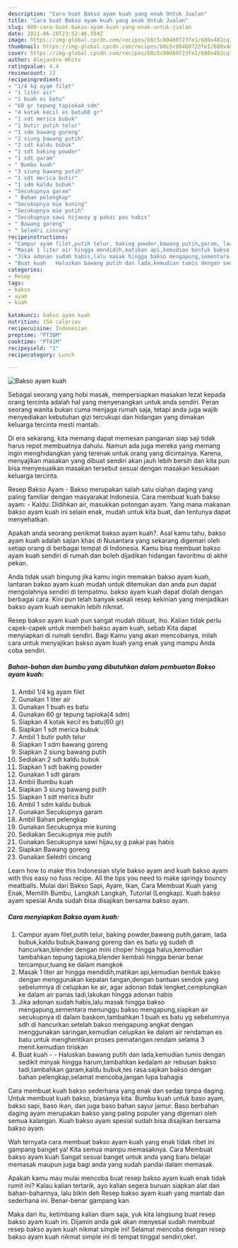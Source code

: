 ```yaml
---
description: "Cara buat Bakso ayam kuah yang enak Untuk Jualan"
title: "Cara buat Bakso ayam kuah yang enak Untuk Jualan"
slug: 909-cara-buat-bakso-ayam-kuah-yang-enak-untuk-jualan
date: 2021-06-10T23:52:46.594Z
image: https://img-global.cpcdn.com/recipes/b8c5c804b0723fe1/680x482cq70/bakso-ayam-kuah-foto-resep-utama.jpg
thumbnail: https://img-global.cpcdn.com/recipes/b8c5c804b0723fe1/680x482cq70/bakso-ayam-kuah-foto-resep-utama.jpg
cover: https://img-global.cpcdn.com/recipes/b8c5c804b0723fe1/680x482cq70/bakso-ayam-kuah-foto-resep-utama.jpg
author: Alejandro White
ratingvalue: 4.4
reviewcount: 12
recipeingredient:
- "1/4 kg ayam filet"
- "1 liter air"
- "1 buah es batu"
- "60 gr tepung tapioka4 sdm"
- "4 kotak kecil es batu60 gr"
- "1 sdt merica bubuk"
- "1 butir putih telur"
- "1 sdm bawang goreng"
- "2 siung bawang putih"
- "2 sdt kaldu bubuk"
- "1 sdt baking powder"
- "1 sdt garam"
- " Bumbu kuah"
- "3 siung bawang putih"
- "1 sdt merica butir"
- "1 sdm kaldu bubuk"
- "Secukupnya garam"
- " Bahan pelengkap"
- "Secukupnya mie kuning"
- "Secukupnya mie putih"
- "Secukupnya sawi hijausy g pakai pas habis"
- " Bawang goreng"
- " Seledri cincang"
recipeinstructions:
- "Campur ayam filet,putih telur, baking powder,bawang putih,garam, lada bubuk,kaldu bubuk,bawang goreng dan es batu yg sudah di hancurkan,blender dengan mini choper hingga halus,kemudian tambahkan tepung tapioka,blender kembali hingga benar benar tercampur,tuang ke dalam mangkok"
- "Masak 1 liter air hingga mendidih,matikan api,kemudian bentuk bakso dengan menggunakan kepalan tangan,dengan bantuan sendok yang sebelumnya di celupkan ke air, agar adonan tidak lengket,cemplungkan ke dalam air panas tadi,lakukan hingga adonan habis"
- "Jika adonan sudah habis,lalu masak hingga bakso mengapung,sementara menunggu bakso mengapung,siapkan air secukupnya di dalam baskom,tambahkan 1 buah es batu yg sebelumnya sdh di hancurkan.setelah bakso mengapung angkat dengan menggunakan saringan,kemudian celupkan ke dalam air rendaman es batu untuk menghentikan proses pematangan.rendam selama 3 menit.kemudian tiriskan"
- "Buat kuah   Haluskan bawang putih dan lada,kemudian tumis dengan sedikit minyak hingga harum,tambahkan kedalam air rebusan bakso tadi,tambahkan garam,kaldu bubuk,tes rasa.sajikan bakso dengan bahan pelengkap,selamat mencoba,jangan lupa bahagia"
categories:
- Resep
tags:
- bakso
- ayam
- kuah

katakunci: bakso ayam kuah 
nutrition: 154 calories
recipecuisine: Indonesian
preptime: "PT30M"
cooktime: "PT41M"
recipeyield: "1"
recipecategory: Lunch

---
```



![Bakso ayam kuah](https://img-global.cpcdn.com/recipes/b8c5c804b0723fe1/680x482cq70/bakso-ayam-kuah-foto-resep-utama.jpg)

Sebagai seorang yang hobi masak, mempersiapkan masakan lezat kepada orang tercinta adalah hal yang menyenangkan untuk anda sendiri. Peran seorang  wanita bukan cuma menjaga rumah saja, tetapi anda juga wajib menyediakan kebutuhan gizi tercukupi dan hidangan yang dimakan keluarga tercinta mesti mantab.

Di era  sekarang, kita memang dapat memesan panganan siap saji tidak harus repot membuatnya dahulu. Namun ada juga mereka yang memang ingin menghidangkan yang terenak untuk orang yang dicintainya. Karena, menyajikan masakan yang dibuat sendiri akan jauh lebih bersih dan kita pun bisa menyesuaikan masakan tersebut sesuai dengan masakan kesukaan keluarga tercinta. 

Resep Bakso Ayam - Bakso merupakan salah satu olahan daging yang paling familiar dengan masyarakat Indonesia. Cara membuat kuah bakso ayam: - Kaldu: Didihkan air, masukkan potongan ayam. Yang mana makanan bakso ayam kuah ini selain enak, mudah untuk kita buat, dan tentunya dapat menyehatkan.

Apakah anda seorang penikmat bakso ayam kuah?. Asal kamu tahu, bakso ayam kuah adalah sajian khas di Nusantara yang sekarang digemari oleh setiap orang di berbagai tempat di Indonesia. Kamu bisa membuat bakso ayam kuah sendiri di rumah dan boleh dijadikan hidangan favoritmu di akhir pekan.

Anda tidak usah bingung jika kamu ingin memakan bakso ayam kuah, lantaran bakso ayam kuah mudah untuk ditemukan dan anda pun dapat mengolahnya sendiri di tempatmu. bakso ayam kuah dapat diolah dengan berbagai cara. Kini pun telah banyak sekali resep kekinian yang menjadikan bakso ayam kuah semakin lebih nikmat.

Resep bakso ayam kuah pun sangat mudah dibuat, lho. Kalian tidak perlu capek-capek untuk membeli bakso ayam kuah, sebab Kita dapat menyiapkan di rumah sendiri. Bagi Kamu yang akan mencobanya, inilah cara untuk menyajikan bakso ayam kuah yang enak yang mampu Anda coba sendiri.

<!--inarticleads1-->

##### Bahan-bahan dan bumbu yang dibutuhkan dalam pembuatan Bakso ayam kuah:

1. Ambil 1/4 kg ayam filet
1. Gunakan 1 liter air
1. Gunakan 1 buah es batu
1. Gunakan 60 gr tepung tapioka(4 sdm)
1. Siapkan 4 kotak kecil es batu(60 gr)
1. Siapkan 1 sdt merica bubuk
1. Ambil 1 butir putih telur
1. Siapkan 1 sdm bawang goreng
1. Siapkan 2 siung bawang putih
1. Sediakan 2 sdt kaldu bubuk
1. Siapkan 1 sdt baking powder
1. Gunakan 1 sdt garam
1. Ambil  Bumbu kuah
1. Siapkan 3 siung bawang putih
1. Siapkan 1 sdt merica butir
1. Ambil 1 sdm kaldu bubuk
1. Gunakan Secukupnya garam
1. Ambil  Bahan pelengkap
1. Gunakan Secukupnya mie kuning
1. Sediakan Secukupnya mie putih
1. Gunakan Secukupnya sawi hijau,sy g pakai pas habis
1. Siapkan  Bawang goreng
1. Gunakan  Seledri cincang


Learn how to make this Indonesian style bakso ayam and kuah bakso ayam with this easy no fuss recipe. All the tips you need to make springy bouncy meatballs. Mulai dari Bakso Sapi, Ayam, Ikan, Cara Membuat Kuah yang Enak, Memilih Bumbu, Langkah Langkah, Tutorial (Lengkap). Kuah bakso ayam spesial Anda sudah bisa disajikan bersama bakso ayam. 

<!--inarticleads2-->

##### Cara menyiapkan Bakso ayam kuah:

1. Campur ayam filet,putih telur, baking powder,bawang putih,garam, lada bubuk,kaldu bubuk,bawang goreng dan es batu yg sudah di hancurkan,blender dengan mini choper hingga halus,kemudian tambahkan tepung tapioka,blender kembali hingga benar benar tercampur,tuang ke dalam mangkok
1. Masak 1 liter air hingga mendidih,matikan api,kemudian bentuk bakso dengan menggunakan kepalan tangan,dengan bantuan sendok yang sebelumnya di celupkan ke air, agar adonan tidak lengket,cemplungkan ke dalam air panas tadi,lakukan hingga adonan habis
1. Jika adonan sudah habis,lalu masak hingga bakso mengapung,sementara menunggu bakso mengapung,siapkan air secukupnya di dalam baskom,tambahkan 1 buah es batu yg sebelumnya sdh di hancurkan.setelah bakso mengapung angkat dengan menggunakan saringan,kemudian celupkan ke dalam air rendaman es batu untuk menghentikan proses pematangan.rendam selama 3 menit.kemudian tiriskan
1. Buat kuah  -  - Haluskan bawang putih dan lada,kemudian tumis dengan sedikit minyak hingga harum,tambahkan kedalam air rebusan bakso tadi,tambahkan garam,kaldu bubuk,tes rasa.sajikan bakso dengan bahan pelengkap,selamat mencoba,jangan lupa bahagia


Cara membuat kuah bakso sederhana yang enak dan sedap tanpa daging. Untuk membuat kuah bakso, biasanya kita. Bumbu kuah untuk baso ayam, bakso sapi, baso ikan, dan juga baso bahan sayur jamur. Baso berbahan daging ayam merupakan bakso yang paling populer yang digemari oleh semua kalangan. Kuah bakso ayam spesial sudah bisa disajikan bersama bakso ayam. 

Wah ternyata cara membuat bakso ayam kuah yang enak tidak ribet ini gampang banget ya! Kita semua mampu memasaknya. Cara Membuat bakso ayam kuah Sangat sesuai banget untuk anda yang baru belajar memasak maupun juga bagi anda yang sudah pandai dalam memasak.

Apakah kamu mau mulai mencoba buat resep bakso ayam kuah enak tidak rumit ini? Kalau kalian tertarik, ayo kalian segera buruan siapkan alat dan bahan-bahannya, lalu bikin deh Resep bakso ayam kuah yang mantab dan sederhana ini. Benar-benar gampang kan. 

Maka dari itu, ketimbang kalian diam saja, yuk kita langsung buat resep bakso ayam kuah ini. Dijamin anda gak akan menyesal sudah membuat resep bakso ayam kuah nikmat simple ini! Selamat mencoba dengan resep bakso ayam kuah nikmat simple ini di tempat tinggal sendiri,oke!.

